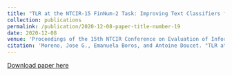 ```yaml
---
title: "TLR at the NTCIR-15 FinNum-2 Task: Improving Text Classifiers for Numeral Attachment in Financial Social Data"
collection: publications
permalink: /publication/2020-12-08-paper-title-number-19
date: 2020-12-08
venue: 'Proceedings of the 15th NTCIR Conference on Evaluation of Information Access Technologies'
citation: 'Moreno, Jose G., Emanuela Boros, and Antoine Doucet. "TLR at the NTCIR-15 FinNum-2 Task: Improving Text Classifiers for Numeral Attachment in Financial Social Data." In Proceedings of the 15th NTCIR Conference on Evaluation of Information Access Technologies, Tokyo Japan, pp. 8-11. 2020. Online.'
---
```


[Download paper here](http://research.nii.ac.jp/ntcir/workshop/OnlineProceedings15/pdf/ntcir/03-NTCIR15-FINNUM-MorenoJ.pdf)



